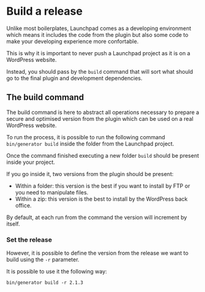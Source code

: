 # Build a release

Unlike most boilerplates, Launchpad comes as a developing environment which means it includes the code from the plugin but also some code to make your developing experience more confortable.

This is why it is important to never push a Launchpad project as it is on a WordPress website.

Instead, you should pass by the `build` command that will sort what should go to the final plugin and development dependencies.

## The build command 

The build command is here to abstract all operations necessary to prepare a secure and optimised version from the plugin which can be used on a real WordPress website.

To run the process, it is possible to run the following command `bin/generator build` inside the folder from the Launchpad project.

Once the command finished executing a new folder `build` should be present inside your project.

If you go inside it, two versions from the plugin should be present:
- Within a folder: this version is the best if you want to install by FTP or you need to manipulate files.
- Within a zip: this version is the best to install by the WordPress back office.

By default, at each run from the command the version will increment by itself.

### Set the release

However, it is possible to define the version from the release we want to build using the `-r` parameter.

It is possible to use it the following way:
```shell
bin/generator build -r 2.1.3
```